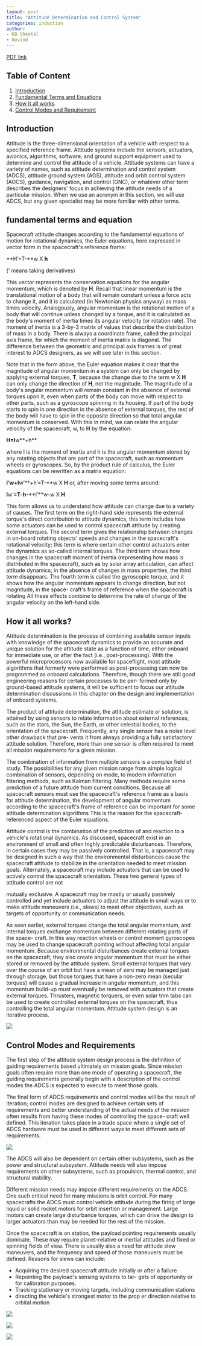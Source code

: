 ```yaml
---
layout: post
title: "Attitude Determination and Control System"
categories: induction
author:
- KB Sheetal
- Govind
---
```


[PDF link](https://drive.google.com/file/d/1c-lwYFNjlV5rP7wrAc9alryHAdpSvKOg/view?usp=drive_link)

## Table of Content
1. [Introduction](#introduction)
1. [Fundamental Terms and Equations](#fundamental-terms-and-equation)
1. [How it all works](#how-it-all-works)
1. [Control Modes and Requirement](#control-modes-and-requirements)

## Introduction

Attitude is the three-dimensional orientation of a vehicle with respect to a specified reference frame. Attitude systems include the sensors, actuators, avionics, algorithms, software, and ground support equipment used to determine and control the attitude of a vehicle. Attitude systems can have a variety of names, such as attitude determination and control system (ADCS), attitude ground system (AGS), attitude and orbit control system (AOCS), guidance, navigation, and control (GNC), or whatever other term describes the designers' focus in achieving the attitude needs of a particular mission. When we use an acronym in this section, we will use ADCS, but any given specialist may be more familiar with other terms. 

## fundamental terms and equation

Spacecraft attitude changes according to the fundamental equations of motion for rotational dynamics, the Euler equations, here expressed in vector form in the spacecraft's reference frame: 

**H’=T-**w X **h** 

(‘ means taking derivatives) 

This vector represents the conservation equations for the angular momentum, which is denoted by **H**. Recall that linear momentum is the translational motion of a body that will remain constant unless a force acts to change it, and it is calculated (in Newtonian physics anyway) as mass times velocity. Analogously, angular momentum is the rotational motion of a body that will continue unless changed by a torque, and it is calculated as the body's moment of inertia times its angular velocity (or rotation rate). The moment of inertia is a 3-by-3 matrix of values that describe the distribution of mass in a body. There is always a coordinate frame, called the principal axis frame, for which the moment of inertia matrix is diagonal. The difference between the geometric and principal axis frames is of great interest to ADCS designers, as we will see later in this section. 

Note that in the form above, the Euler equation makes it clear that the magnitude of angular momentum in a system can only be changed by applying external torques, **T**, because the change due to the term w X **H** can only change the direction of **H**, not the magnitude. The magnitude of a body's angular momentum will remain constant in the absence of external torques upon it, even when parts of the body can move with respect to other parts, such as a gyroscope spinning in its housing. If part of the body starts to spin in one direction in the absence of external torques, the rest of the body will have to spin in the opposite direction so that total angular momentum is conserved. With this in mind, we can relate the angular velocity of the spacecraft, w, to **H** by the equation: 

**H=I**w**+h** 

where I is the moment of inertia and h is the angular momentum stored by any rotating objects that are part of the spacecraft, such as momentum wheels or gyroscopes. So, by the product rule of calculus, the Euler equations can be rewritten as a matrix equation: 

**I’**w**+I**w’**+h’=T-**w X **H** or, after moving some terms around: 

**I**w’**=T**-**h**-**I’**w-w X **H** 

This form allows us to understand how attitude can change due to a variety of causes. The first term on the right-hand side represents the external torque's direct contribution to attitude dynamics, this term includes how some actuators can be used to control spacecraft attitude by creating external torques. The second term gives the relationship between changes in on-board rotating objects' speeds and changes in the spacecraft's rotational velocity; this term is where certain other control actuators enter the dynamics as so-called internal torques. The third term shows how changes in the spacecraft moment of inertia (representing how mass is distributed in the spacecraft), such as by solar array articulation, can affect attitude dynamics; in the absence of changes in mass properties, the third term disappears. The fourth term is called the gyroscopic torque, and it shows how the angular momentum appears to change direction, but not magnitude, in the space- craft's frame of reference when the spacecraft is rotating All these effects combine to determine the rate of change of the angular velocity on the left-hand side. 

## How it all works? 

Attitude determination is the process of combining available sensor inputs with knowledge of the spacecraft dynamics to provide an accurate and unique solution for the attitude state as a function of time, either onboard for immediate use, or after the fact (i.e., post-processing). With the powerful microprocessors now available for spaceflight, most attitude algorithms that formerly were performed as post-processing can now be programmed as onboard calculations. Therefore, though there are still good engineering reasons for certain processes to be per- formed only by ground-based attitude systems, it will be sufficient to focus our attitude determination discussions in this chapter on the design and implementation of onboard systems. 

The product of attitude determination, the attitude estimate or solution, is attained by using sensors to relate information about external references, such as the stars, the Sun, the Earth, or other celestial bodies, to the orientation of the spacecraft. Frequently, any single sensor has a noise level other drawback that pre- vents it from always providing a fully satisfactory attitude solution. Therefore, more than one sensor is often required to meet all mission requirements for a given mission. 

The combination of information from multiple sensors is a complex field of study. The possibilities for any given mission range from simple logical combination of sensors, depending on mode, to modern information filtering methods, such as Kalman filtering. Many methods require some prediction of a future attitude from current conditions. Because all spacecraft sensors must use the spacecraft's reference frame as a basis for attitude determination, the development of angular momentum according to the spacecraft's frame of reference can be important for some attitude determination algorithms This is the reason for the spacecraft-referenced aspect of the Euler equations. 

Attitude control is the combination of the prediction of and reaction to a vehicle's rotational dynamics. As discussed, spacecraft exist in an environment of small and often highly predictable disturbances. Therefore, in certain cases they may be passively controlled. That is, a spacecraft may be designed in such a way that the environmental disturbances cause the spacecraft attitude to stabilize in the orientation needed to meet mission goals. Alternately, a spacecraft may include actuators that can be used to actively control the spacecraft orientation. These two general types of attitude control are not 

mutually exclusive. A spacecraft may be mostly or usually passively controlled and yet include actuators to adjust the attitude in small ways or to make attitude maneuvers (i.e., slews) to meet other objectives, such as targets of opportunity or communication needs. 

As seen earlier, external torques change the total angular momentum, and internal torques exchange momentum between different rotating parts of the space- craft. In this way reaction wheels or control moment gyroscopes may be used to change spacecraft pointing without affecting total angular momentum. Because environmental disturbances create external torques on the spacecraft, they also create angular momentum that must be either stored or removed by the attitude system. Small external torques that vary over the course of an orbit but have a mean of zero may be managed just through storage, but those torques that have a non-zero mean (secular torques) will cause a gradual increase in angular momentum, and this momentum build-up must eventually be removed with actuators that create external torques. Thrusters, magnetic torquers, or even solar trim tabs can be used to create controlled external torques on the spacecraft, thus controlling the total angular momentum. Attitude system design is an iterative process.  

![](https://raw.githubusercontent.com/abhishekpythons/sspace/main/_posts/Aspose.Words.7b41d102-3fe0-4bad-ab67-f9be60b980f8.001.jpeg)

## Control Modes and Requirements 

The first step of the attitude system design process is the definition of guiding requirements based ultimately on mission goals. Since mission goals often require more than one mode of operating a spacecraft, the guiding requirements generally begin with a description of the control modes the ADCS is expected to execute to meet those goals.  

The final form of ADCS requirements and control modes will be the result of iteration; control modes are designed to achieve certain sets of requirements and better understanding of the actual needs of the mission often results from having these modes of controlling the space- craft well defined. This iteration takes place in a trade space where a single set of ADCS hardware must be used in different ways to meet different sets of requirements. 

![](https://raw.githubusercontent.com/abhishekpythons/sspace/main/_posts/Aspose.Words.7b41d102-3fe0-4bad-ab67-f9be60b980f8.002.jpeg)

The ADCS will also be dependent on certain other subsystems, such as the power and structural subsystem. Attitude needs will also impose requirements on other subsystems, such as propulsion, thermal control, and structural stability. 

Different mission needs may impose different requirements on the ADCS. One such critical need for many missions is orbit control. For many spacecrafts the ADCS must control vehicle attitude during the firing of large liquid or solid rocket motors for orbit insertion or management. Large motors can create large disturbance torques, which can drive the design to larger actuators than may be needed for the rest of the mission. 

Once the spacecraft is on station, the payload pointing requirements usually dominate. These may require planet-relative or inertial attitudes and fixed or spinning fields of view. There is usually also a need for attitude slew maneuvers, and the frequency and speed of those maneuvers must be defined. Reasons for slews can include: 

- Acquiring the desired spacecraft attitude initially or after a failure 
- Repointing the payload's sensing systems to tar- gets of opportunity or for calibration purposes. 
- Tracking stationary or moving targets, including communication stations 
- directing the vehicle's strongest motor to the prop er direction relative to orbital motion 

![](https://raw.githubusercontent.com/abhishekpythons/sspace/main/_posts/Aspose.Words.7b41d102-3fe0-4bad-ab67-f9be60b980f8.003.jpeg)

![](https://raw.githubusercontent.com/abhishekpythons/sspace/main/_posts/Aspose.Words.7b41d102-3fe0-4bad-ab67-f9be60b980f8.004.jpeg)

![](https://raw.githubusercontent.com/abhishekpythons/sspace/main/_posts/Aspose.Words.7b41d102-3fe0-4bad-ab67-f9be60b980f8.005.jpeg)

